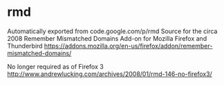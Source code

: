 # rmd
Automatically exported from code.google.com/p/rmd
Source for the circa 2008 Remember Mismatched Domains Add-on for Mozilla Firefox and Thunderbird
https://addons.mozilla.org/en-us/firefox/addon/remember-mismatched-domains/

No longer required as of Firefox 3
http://www.andrewlucking.com/archives/2008/01/rmd-146-no-firefox3/
